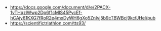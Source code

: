 - https://docs.google.com/document/d/e/2PACX-1vTHqzlWwp2Dp6f1cMlS45PycEf-hCAjy61KXG7fRoR2e4mxDyWH6gXo5ZnIvj5b9cTBWBcj9kcfJHel/pub
- https://scientifictriathlon.com/tts93/
